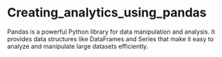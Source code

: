 # Creating_analytics_using_pandas
Pandas is a powerful Python library for data manipulation and analysis. It provides data structures like DataFrames and Series that make it easy to analyze and manipulate large datasets efficiently.
